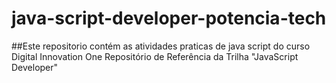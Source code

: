 # java-script-developer-potencia-tech
##Este repositorio contém as atividades praticas de java script do curso Digital Innovation One
Repositório de Referência da Trilha "JavaScript Developer"
